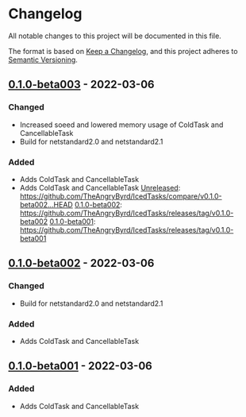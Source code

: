 # Changelog

All notable changes to this project will be documented in this file.

The format is based on [Keep a Changelog](https://keepachangelog.com/en/1.0.0/),
and this project adheres to [Semantic Versioning](https://semver.org/spec/v2.0.0.html).

## [0.1.0-beta003] - 2022-03-06

### Changed

- Increased soeed and lowered memory usage of ColdTask and CancellableTask
- Build for netstandard2.0 and netstandard2.1

### Added
- Adds ColdTask and CancellableTask
- Adds ColdTask and CancellableTask
[Unreleased]: https://github.com/TheAngryByrd/IcedTasks/compare/v0.1.0-beta002...HEAD
[0.1.0-beta002]: https://github.com/TheAngryByrd/IcedTasks/releases/tag/v0.1.0-beta002
[0.1.0-beta001]: https://github.com/TheAngryByrd/IcedTasks/releases/tag/v0.1.0-beta001

## [0.1.0-beta002] - 2022-03-06

### Changed

- Build for netstandard2.0 and netstandard2.1

### Added

- Adds ColdTask and CancellableTask

## [0.1.0-beta001] - 2022-03-06

### Added

- Adds ColdTask and CancellableTask

[Unreleased]: https://github.com/TheAngryByrd/IcedTasks/compare/v0.1.0-beta003...HEAD
[0.1.0-beta003]: https://github.com/TheAngryByrd/IcedTasks/releases/tag/v0.1.0-beta003
[0.1.0-beta002]: https://github.com/TheAngryByrd/IcedTasks/releases/tag/v0.1.0-beta002
[0.1.0-beta001]: https://github.com/TheAngryByrd/IcedTasks/releases/tag/v0.1.0-beta001
